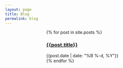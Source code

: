 ```yaml
---
layout: page
title: Blog
permalink: blog
---
```


<div style="display:flex; flex-direction:column; align-items:center; ">
<div style="width: fit-content;">
  {% for post in site.posts %}
    <div class="py-1">
      <h3><a href="{{site.baseurl}}{{ post.url }}">{{post.title}}</a></h3>
      <div class="text-sm text-gray-400">{{post.date | date: "%B %-d, %Y"}}</div>
    </div>
  {% endfor %}
</div>
</div>
